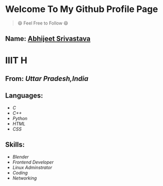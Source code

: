 # Welcome To My Github Profile Page  
> :smile: Feel Free to Follow :smile:
## Name: [**Abhijeet Srivastava**](https://github.com/abhijeet181995)
# IIIT H
## From: *Uttar Pradesh,India*
## Languages: 
- *C* 
- *C++*
- *Python* 
- *HTML*
- *CSS*

## Skills:
- *Blender*
- *Frontend Developer*
- *Linux Adminstrator*
- *Coding*
- *Networking*
